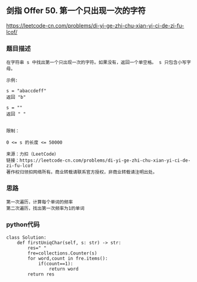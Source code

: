 ## 剑指 Offer 50. 第一个只出现一次的字符

https://leetcode-cn.com/problems/di-yi-ge-zhi-chu-xian-yi-ci-de-zi-fu-lcof/



### 题目描述

```
在字符串 s 中找出第一个只出现一次的字符。如果没有，返回一个单空格。 s 只包含小写字母。

示例:

s = "abaccdeff"
返回 "b"

s = "" 
返回 " "
 

限制：

0 <= s 的长度 <= 50000

来源：力扣（LeetCode）
链接：https://leetcode-cn.com/problems/di-yi-ge-zhi-chu-xian-yi-ci-de-zi-fu-lcof
著作权归领扣网络所有。商业转载请联系官方授权，非商业转载请注明出处。

```



### 思路

```
第一次遍历，计算每个单词的频率
第二次遍历，找出第一次频率为1的单词
```



### python代码

```
class Solution:
    def firstUniqChar(self, s: str) -> str:
        res=" "
        fre=collections.Counter(s)
        for word,count in fre.items():
            if(count==1):
                return word
        return res

```

